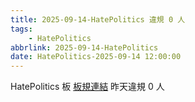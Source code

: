 ```yaml
---
title: 2025-09-14-HatePolitics 違規 0 人
tags:
    - HatePolitics
abbrlink: 2025-09-14-HatePolitics
date: HatePolitics-2025-09-14 12:00:00
---
```

HatePolitics 板 [板規連結](https://www.ptt.cc/bbs/HatePolitics/M.1617115262.A.D60.html)
昨天違規 0 人
